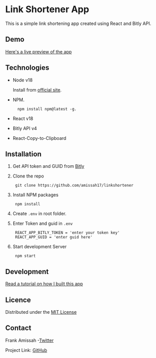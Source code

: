 # Link Shortener App

This is a simple link shortening app created using React and Bitly API.

## Demo

[Here's a live preview of the app](https://linkshortenrr.netlify.app/)

## Technologies

- Node v18

    Install from [official site](https://nodejs.org/en/download).

- NPM.

        npm install npm@latest -g.

- React v18

- Bitly API v4

- React-Copy-to-Clipboard

## Installation

1. Get API token and GUID from [Bitly](bitly.com)

2. Clone the repo 

        git clone https://github.com/amissah17/linkshortener

3. Install NPM packages 

        npm install

4. Create `.env` in root folder.

5. Enter Token and guid in `.env`

        REACT_APP_BITLY_TOKEN = 'enter your token key'
        REACT_APP_GUID = 'enter guid here'

6. Start development Server

        npm start

## Development

[Read a tutorial on how I built this app](https://dev.to/amissah17/how-to-build-a-link-shortening-app-with-react-and-bitly-api-4poe)

## Licence

Distributed under the [MIT License](LICENSE)

## Contact

Frank Amissah -[Twitter](https://twitter.com/amotabit8)

Project Link: [GitHub](https://github.com/amissah17/linkshortener)
